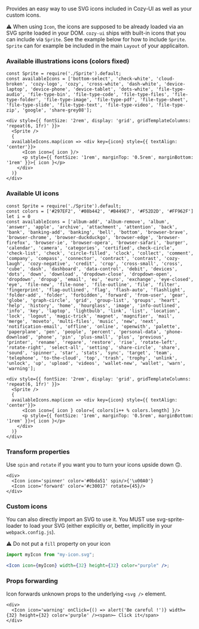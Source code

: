 Provides an easy way to use SVG icons included in Cozy-UI as well
as your custom icons.

⚠️ When using `Icon`, the icons are supposed to be already loaded via an
SVG sprite loaded in your DOM. `cozy-ui` ships with built-in icons that you can include via `Sprite`. See the example below for how to include
`Sprite`. `Sprite` can for example be included in the main `Layout` of
your applicaiton.

### Available illustrations icons (colors fixed)

```
const Sprite = require('./Sprite').default;
const availableIcons = ['bottom-select', 'check-white', 'cloud-broken', 'cozy-logo', 'cozy', 'cross-white', 'dash-white', 'device-laptop', 'device-phone', 'device-tablet', 'dots-white', 'file-type-audio', 'file-type-bin', 'file-type-code', 'file-type-files', 'file-type-folder', 'file-type-image', 'file-type-pdf', 'file-type-sheet', 'file-type-slide', 'file-type-text', 'file-type-video', 'file-type-zip', 'google', 'share-grey08'];

<div style={{ fontSize: '2rem', display: 'grid', gridTemplateColumns: 'repeat(6, 1fr)' }}>
  <Sprite />
  {
  availableIcons.map(icon => <div key={icon} style={{ textAlign: 'center'}}>
      <Icon icon={ icon }/>
      <p style={{ fontSize: '1rem', marginTop: '0.5rem', marginBottom: '1rem' }}>{ icon }</p>
    </div>
  )}
</div>
```

### Available UI icons

```
const Sprite = require('./Sprite').default;
const colors = ['#297EF2', '#08b442', '#B449E7', '#F52D2D', '#FF962F']
let i = 0
const availableIcons = ['album-add', 'album-remove', 'album', 'answer', 'apple', 'archive', 'attachment', 'attention', 'back', 'bank', 'banking-add', 'banking', 'bell', 'bottom', 'browser-brave', 'browser-chrome', 'browser-duckduckgo', 'browser-edge', 'browser-firefox', 'browser-ie', 'browser-opera', 'browser-safari', 'burger', 'calendar', 'camera', 'categories', 'certified', check-circle', 'check-list', 'check', 'circle-filled', 'clock', 'collect', 'comment', 'company', 'compass', 'connector', 'contract', 'contrast', 'cozy-laugh', 'cozy-negative', 'credit', 'crop', 'cross-small', 'cross', 'cube', 'dash', 'dashboard', 'data-control', 'debit', 'devices', 'dots', 'down', 'download', 'dropdown-close', 'dropdown-open', 'dropdown', 'dropup', 'email', 'eu', 'euro', 'exchange', 'eye-closed', 'eye', 'file-new', 'file-none', 'file-outline', 'file', 'filter', 'fingerprint', 'flag-outlined', 'flag', 'flash-auto', 'flashlight', 'folder-add', 'folder', 'forbidden', 'forward', 'from-user', 'gear', 'globe', 'graph-circle', 'grid', 'group-list', 'groups', 'heart', 'help', 'history', 'home', 'hourglass', 'image', 'info-outlined', 'info', 'key', 'laptop', 'lightbulb', 'link', 'list', 'location', 'lock', 'logout', 'magic-trick', 'magnet', 'magnifier', 'mail', 'merge', 'moveto', 'multi-files', 'music', 'new', 'next', 'notification-email', 'offline', 'online', 'openwith', 'palette', 'paperplane', 'pen', 'people', 'percent', 'personal-data', 'phone-download', 'phone', 'pin', 'plus-small', 'plus', 'previous', 'printer', 'rename', 'repare', 'restore', 'rise', 'rotate-left', 'rotate-right', 'select-all', 'setting', 'share-circle', 'share', 'sound', 'spinner', 'star', 'stats', 'sync', 'target', 'team', 'telephone', 'to-the-cloud', 'top', 'trash', 'trophy', 'unlink', 'unlock', 'up', 'upload', 'videos', 'wallet-new', 'wallet', 'warn', 'warning'];

<div style={{ fontSize: '2rem', display: 'grid', gridTemplateColumns: 'repeat(6, 1fr)' }}>
  <Sprite />
  {
  availableIcons.map(icon => <div key={icon} style={{ textAlign: 'center'}}>
      <Icon icon={ icon } color={ colors[i++ % colors.length] }/>
      <p style={{ fontSize: '1rem', marginTop: '0.5rem', marginBottom: '1rem' }}>{ icon }</p>
    </div>
  )}
</div>
```

### Transform properties

Use `spin` and `rotate` if you want you to turn your icons upside down 🙃.

```
<div>
  <Icon icon='spinner' color='#0bda51' spin/>{'\u00A0'}
  <Icon icon='forward' color='#c30017' rotate={45}/>
</div>
```

### Custom icons

You can also directly import an SVG to use it. You MUST use svg-sprite-loader
to load your SVG (either explicitly or, better, implicitly in your `webpack.config.js`).

⚠️ Do not put a `fill` property on your icon

```jsx static
import myIcon from "my-icon.svg";

<Icon icon={myIcon} width={32} height={32} color="purple" />;
```

### Props forwarding

Icon forwards unknown props to the underlying `<svg />` element.

```
<div>
  <Icon icon='warning' onClick={() => alert('Be careful !')} width={32} height={32} color='purple' /><span>← Click it</span>
</div>
```
